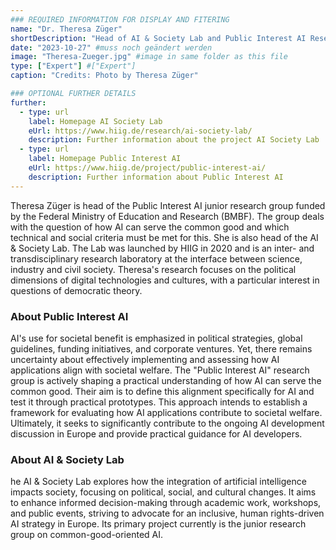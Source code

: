 ```yaml
---
### REQUIRED INFORMATION FOR DISPLAY AND FITERING
name: "Dr. Theresa Züger"
shortDescription: "Head of AI & Society Lab and Public Interest AI Research Group"
date: "2023-10-27" #muss noch geändert werden
image: "Theresa-Zueger.jpg" #image in same folder as this file
type: ["Expert"] #["Expert"]
caption: "Credits: Photo by Theresa Züger"

### OPTIONAL FURTHER DETAILS
further:
  - type: url
    label: Homepage AI Society Lab 
    eUrl: https://www.hiig.de/research/ai-society-lab/
    description: Further information about the project AI Society Lab
  - type: url
    label: Homepage Public Interest AI
    eUrl: https://www.hiig.de/project/public-interest-ai/
    description: Further information about Public Interest AI
---
```


Theresa Züger is head of the Public Interest AI junior research group funded by the Federal Ministry of Education and Research (BMBF). The group deals with the question of how AI can serve the common good and which technical and social criteria must be met for this. She is also head of the AI & Society Lab. The Lab was launched by HIIG in 2020 and is an inter- and transdisciplinary research laboratory at the interface between science, industry and civil society. Theresa's research focuses on the political dimensions of digital technologies and cultures, with a particular interest in questions of democratic theory.

### About Public Interest AI

AI's use for societal benefit is emphasized in political strategies, global guidelines, funding initiatives, and corporate ventures. Yet, there remains uncertainty about effectively implementing and assessing how AI applications align with societal welfare. The "Public Interest AI" research group is actively shaping a practical understanding of how AI can serve the common good. Their aim is to define this alignment specifically for AI and test it through practical prototypes. This approach intends to establish a framework for evaluating how AI applications contribute to societal welfare. Ultimately, it seeks to significantly contribute to the ongoing AI development discussion in Europe and provide practical guidance for AI developers.

### About AI & Society Lab

he AI & Society Lab explores how the integration of artificial intelligence impacts society, focusing on political, social, and cultural changes. It aims to enhance informed decision-making through academic work, workshops, and public events, striving to advocate for an inclusive, human rights-driven AI strategy in Europe. Its primary project currently is the junior research group on common-good-oriented AI.
